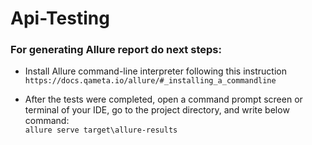 # Api-Testing

### For generating Allure report do next steps: 
* Install Allure command-line interpreter following this instruction 
<br>`https://docs.qameta.io/allure/#_installing_a_commandline`

* After the tests were completed, open a command prompt screen or terminal of your IDE, go to the project directory, and write below command:
<br>`allure serve target\allure-results`
